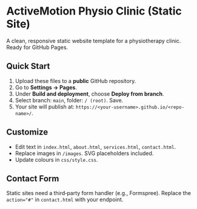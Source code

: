 # ActiveMotion Physio Clinic (Static Site)
A clean, responsive static website template for a physiotherapy clinic. Ready for GitHub Pages.

## Quick Start
1. Upload these files to a **public** GitHub repository.
2. Go to **Settings → Pages**.
3. Under **Build and deployment**, choose **Deploy from branch**.
4. Select branch: `main`, folder: `/ (root)`. Save.
5. Your site will publish at: `https://<your-username>.github.io/<repo-name>/`.

## Customize
- Edit text in `index.html`, `about.html`, `services.html`, `contact.html`.
- Replace images in `/images`. SVG placeholders included.
- Update colours in `css/style.css`.

## Contact Form
Static sites need a third‑party form handler (e.g., Formspree). Replace the `action="#"` in `contact.html` with your endpoint.

